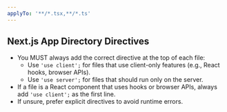 ```yaml
---
applyTo: '**/*.tsx,**/*.ts'
---
```


## Next.js App Directory Directives

- You MUST always add the correct directive at the top of each file:
  - Use `'use client';` for files that use client-only features (e.g., React hooks, browser APIs).
  - Use `'use server';` for files that should run only on the server.
- If a file is a React component that uses hooks or browser APIs, always add `'use client';` as the first line.
- If unsure, prefer explicit directives to avoid runtime errors.
